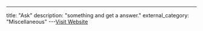 ---
title: "Ask"
description: "something and get a answer."
external_category: "Miscellaneous"
---[Visit Website](https://www.ask.com)

